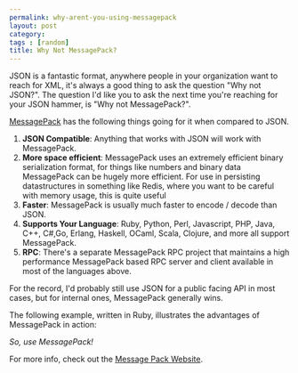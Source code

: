 ```yaml
---
permalink: why-arent-you-using-messagepack
layout: post
category: 
tags : [random]
title: Why Not MessagePack?
---
```


JSON is a fantastic format, anywhere people in your organization want to reach
for XML, it's always a good thing to ask the question "Why not JSON?". The
question I'd like you to ask the next time you're reaching for your JSON
hammer, is "Why not MessagePack?". 

[MessagePack](http://msgpack.org/) has the following things going for it when
compared to JSON.

  1. **JSON Compatible**: Anything that works with JSON will work with MessagePack.
  2. **More space efficient**: MessagePack uses an extremely efficient binary serialization format, for things like numbers and binary data MessagePack can be hugely more efficient. For use in persisting datastructures in something like Redis, where you want to be careful with memory usage, this is quite useful
  3. **Faster**: MessagePack is usually much faster to encode / decode than JSON.
  4. **Supports Your Language**: Ruby, Python, Perl, Javascript, PHP, Java, C++, C#,Go, Erlang, Haskell, OCaml, Scala, Clojure, and more all support MessagePack.
  5. **RPC**: There's a separate MessagePack RPC project that maintains a high performance MessagePack based RPC server and client available in most of the languages above.

For the record, I'd probably still use JSON for a public facing API in most
cases, but for internal ones, MessagePack generally wins.

The following example, written in Ruby, illustrates the advantages of
MessagePack in action:

<script src="https://gist.github.com/984879.js?file=messagepack_vs_json.rb"></script>    

*So, use MessagePack!*

For more info, check out the [Message Pack Website](http://msgpack.org/).

